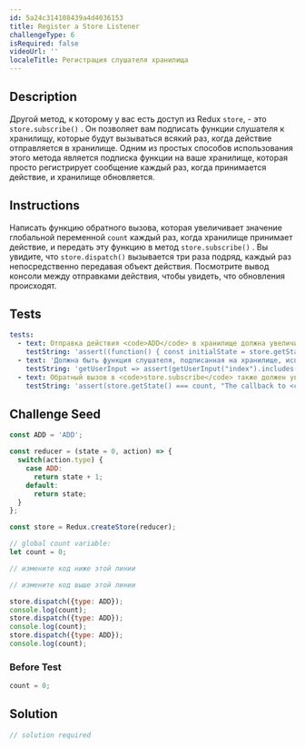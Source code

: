 ```yaml
---
id: 5a24c314108439a4d4036153
title: Register a Store Listener
challengeType: 6
isRequired: false
videoUrl: ''
localeTitle: Регистрация слушателя хранилища
---
```


## Description
<section id="description"> Другой метод, к которому у вас есть доступ из Redux <code>store</code>, - это <code>store.subscribe()</code> . Он позволяет вам подписать функции слушателя к хранилищу, которые будут вызываться всякий раз, когда действие отправляется в хранилище. Одним из простых способов использования этого метода является подписка функции на ваше хранилище, которая просто регистрирует сообщение каждый раз, когда принимается действие, и хранилище обновляется. </section>

## Instructions
<section id="instructions"> Написать функцию обратного вызова, которая увеличивает значение глобальной переменной <code>count</code> каждый раз, когда хранилище принимает действие, и передать эту функцию в метод <code>store.subscribe()</code> . Вы увидите, что <code>store.dispatch()</code> вызывается три раза подряд, каждый раз непосредственно передавая объект действия. Посмотрите вывод консоли между отправками действия, чтобы увидеть, что обновления происходят. </section>

## Tests
<section id='tests'>

```yml
tests:
  - text: Отправка действия <code>ADD</code> в хранилище должна увеличивать состояние на <code>1</code> .
    testString: 'assert((function() { const initialState = store.getState(); store.dispatch({ type: "ADD" }); const newState = store.getState(); return newState === (initialState + 1); })(), "Dispatching the <code>ADD</code> action on the store should increment the state by <code>1</code>.");'
  - text: 'Должна быть функция слушателя, подписанная на хранилище, используя <code>store.subscribe</code> .'
    testString: 'getUserInput => assert(getUserInput("index").includes("store.subscribe("), "There should be a listener function subscribed to the store using <code>store.subscribe</code>.");'
  - text: Обратный вызов в <code>store.subscribe</code> также должен увеличивать значение глобальной переменной <code>count</code> при обновлении хранилища.
    testString: 'assert(store.getState() === count, "The callback to <code>store.subscribe</code> should also increment the global <code>count</code> variable as the store is updated.");'

```

</section>

## Challenge Seed
<section id='challengeSeed'>

<div id='jsx-seed'>

```jsx
const ADD = 'ADD';

const reducer = (state = 0, action) => {
  switch(action.type) {
    case ADD:
      return state + 1;
    default:
      return state;
  }
};

const store = Redux.createStore(reducer);

// global count variable:
let count = 0;

// измените код ниже этой линии

// измените код выше этой линии

store.dispatch({type: ADD});
console.log(count);
store.dispatch({type: ADD});
console.log(count);
store.dispatch({type: ADD});
console.log(count);

```

</div>

### Before Test
<div id='jsx-setup'>

```jsx
count = 0;

```

</div>


</section>

## Solution
<section id='solution'>

```js
// solution required
```
</section>
